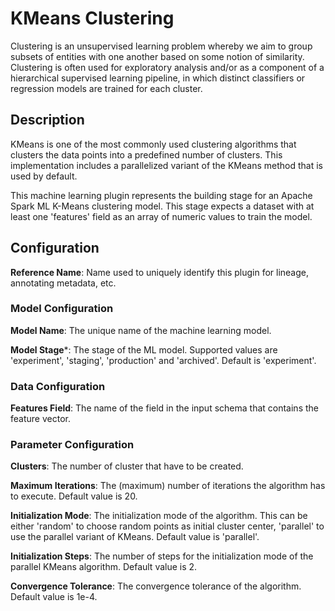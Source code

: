 
# KMeans Clustering
Clustering is an unsupervised learning problem whereby we aim to group subsets of entities with one
another based on some notion of similarity. Clustering is often used for exploratory analysis and/or
as a component of a hierarchical supervised learning pipeline, in which distinct classifiers or regression
models are trained for each cluster.

## Description
KMeans is one of the most commonly used clustering algorithms that clusters the data points into 
a predefined number of clusters. This implementation includes a parallelized variant of the KMeans
method that is used by default.

This machine learning plugin represents the building stage for an Apache Spark ML K-Means clustering 
model. This stage expects a dataset with at least one 'features' field as an array of numeric values to 
train the model.

## Configuration
**Reference Name**: Name used to uniquely identify this plugin for lineage, annotating metadata, etc.

### Model Configuration
**Model Name**: The unique name of the machine learning model.

**Model Stage***: The stage of the ML model. Supported values are 'experiment', 'staging', 'production'
and 'archived'. Default is 'experiment'.

### Data Configuration
**Features Field**: The name of the field in the input schema that contains the feature vector.

### Parameter Configuration
**Clusters**: The number of cluster that have to be created.

**Maximum Iterations**: The (maximum) number of iterations the algorithm has to execute. Default value is 20.

**Initialization Mode**: The initialization mode of the algorithm. This can be either 'random' to choose random 
points as initial cluster center, 'parallel' to use the parallel variant of KMeans. Default value is 'parallel'.

**Initialization Steps**: The number of steps for the initialization mode of the parallel KMeans algorithm. 
Default value is 2.

**Convergence Tolerance**: The convergence tolerance of the algorithm. Default value is 1e-4.
